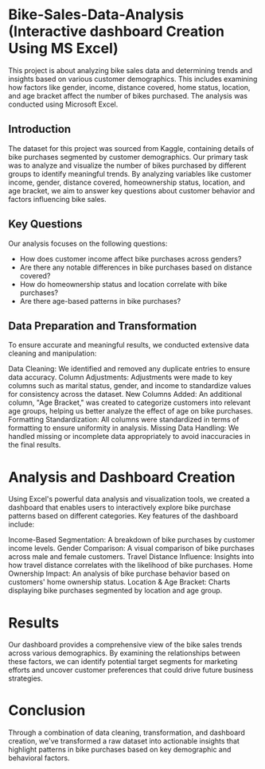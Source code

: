 # Bike-Sales-Data-Analysis (Interactive dashboard Creation Using MS Excel)
This project is about analyzing bike sales data and determining trends and insights based on various customer demographics. This includes examining how factors like gender, income, distance covered, home status, location, and age bracket affect the number of bikes purchased. The analysis was conducted using Microsoft Excel.

## Introduction
The dataset for this project was sourced from Kaggle, containing details of bike purchases segmented by customer demographics. Our primary task was to analyze and visualize the number of bikes purchased by different groups to identify meaningful trends. By analyzing variables like customer income, gender, distance covered, homeownership status, location, and age bracket, we aim to answer key questions about customer behavior and factors influencing bike sales.

## Key Questions
Our analysis focuses on the following questions:

- How does customer income affect bike purchases across genders?
- Are there any notable differences in bike purchases based on distance covered?
- How do homeownership status and location correlate with bike purchases?
- Are there age-based patterns in bike purchases?

## Data Preparation and Transformation
To ensure accurate and meaningful results, we conducted extensive data cleaning and manipulation:

Data Cleaning: We identified and removed any duplicate entries to ensure data accuracy.
Column Adjustments: Adjustments were made to key columns such as marital status, gender, and income to standardize values for consistency across the dataset.
New Columns Added: An additional column, "Age Bracket," was created to categorize customers into relevant age groups, helping us better analyze the effect of age on bike purchases.
Formatting Standardization: All columns were standardized in terms of formatting to ensure uniformity in analysis.
Missing Data Handling: We handled missing or incomplete data appropriately to avoid inaccuracies in the final results.

# Analysis and Dashboard Creation
Using Excel's powerful data analysis and visualization tools, we created a dashboard that enables users to interactively explore bike purchase patterns based on different categories. Key features of the dashboard include:

Income-Based Segmentation: A breakdown of bike purchases by customer income levels.
Gender Comparison: A visual comparison of bike purchases across male and female customers.
Travel Distance Influence: Insights into how travel distance correlates with the likelihood of bike purchases.
Home Ownership Impact: An analysis of bike purchase behavior based on customers' home ownership status.
Location & Age Bracket: Charts displaying bike purchases segmented by location and age group.

# Results
Our dashboard provides a comprehensive view of the bike sales trends across various demographics. By examining the relationships between these factors, we can identify potential target segments for marketing efforts and uncover customer preferences that could drive future business strategies.

# Conclusion
Through a combination of data cleaning, transformation, and dashboard creation, we've transformed a raw dataset into actionable insights that highlight patterns in bike purchases based on key demographic and behavioral factors.
